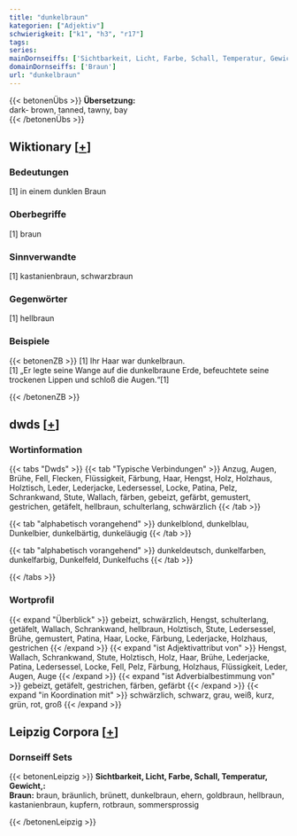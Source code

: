 ```yaml
---
title: "dunkelbraun"
kategorien: ["Adjektiv"]
schwierigkeit: ["k1", "h3", "r17"]
tags:
series:
mainDornseiffs: ['Sichtbarkeit, Licht, Farbe, Schall, Temperatur, Gewicht,']
domainDornseiffs: ['Braun']
url: "dunkelbraun"
---
```


{{< betonenÜbs >}}
**Übersetzung:**  
dark- brown, tanned, tawny, bay  
{{< /betonenÜbs >}}

## Wiktionary [[+](https://de.wiktionary.org/wiki/dunkelbraun)]

### Bedeutungen
[1] in einem dunklen Braun  

### Oberbegriffe
[1] braun  

### Sinnverwandte
[1] kastanienbraun, schwarzbraun  

### Gegenwörter
[1] hellbraun  

### Beispiele
{{< betonenZB >}}
[1] Ihr Haar war dunkelbraun.  
[1] „Er legte seine Wange auf die dunkelbraune Erde, befeuchtete seine trockenen Lippen und schloß die Augen.“[1]  

{{< /betonenZB >}}


## dwds [[+](https://www.dwds.de/wb/dunkelbraun)]

### Wortinformation
{{< tabs "Dwds" >}}
{{< tab "Typische Verbindungen" >}}
Anzug, Augen, Brühe, Fell, Flecken, Flüssigkeit, Färbung, Haar, Hengst, Holz, Holzhaus, Holztisch, Leder, Lederjacke, Ledersessel, Locke, Patina, Pelz, Schrankwand, Stute, Wallach, färben, gebeizt, gefärbt, gemustert, gestrichen, getäfelt, hellbraun, schulterlang, schwärzlich
{{< /tab >}}

{{< tab "alphabetisch vorangehend" >}}
dunkelblond, dunkelblau, Dunkelbier, dunkelbärtig, dunkeläugig
{{< /tab >}}

{{< tab "alphabetisch vorangehend" >}}
dunkeldeutsch, dunkelfarben, dunkelfarbig, Dunkelfeld, Dunkelfuchs
{{< /tab >}}

{{< /tabs >}}

### Wortprofil
{{< expand "Überblick" >}} gebeizt, schwärzlich, Hengst, schulterlang, getäfelt, Wallach, Schrankwand, hellbraun, Holztisch, Stute, Ledersessel, Brühe, gemustert, Patina, Haar, Locke, Färbung, Lederjacke, Holzhaus, gestrichen {{< /expand >}}
{{< expand "ist Adjektivattribut von" >}} Hengst, Wallach, Schrankwand, Stute, Holztisch, Holz, Haar, Brühe, Lederjacke, Patina, Ledersessel, Locke, Fell, Pelz, Färbung, Holzhaus, Flüssigkeit, Leder, Augen, Auge {{< /expand >}}
{{< expand "ist Adverbialbestimmung von" >}} gebeizt, getäfelt, gestrichen, färben, gefärbt {{< /expand >}}
{{< expand "in Koordination mit" >}} schwärzlich, schwarz, grau, weiß, kurz, grün, rot, groß {{< /expand >}}

## Leipzig Corpora [[+](https://corpora.uni-leipzig.de/en/res?word=dunkelbraun&corpusId=deu_newscrawl-public_2018)]

### Dornseiff Sets
{{< betonenLeipzig >}}
**Sichtbarkeit, Licht, Farbe, Schall, Temperatur, Gewicht,:**  
**Braun:** braun, bräunlich, brünett, dunkelbraun, ehern, goldbraun, hellbraun, kastanienbraun, kupfern, rotbraun, sommersprossig  

{{< /betonenLeipzig >}}
